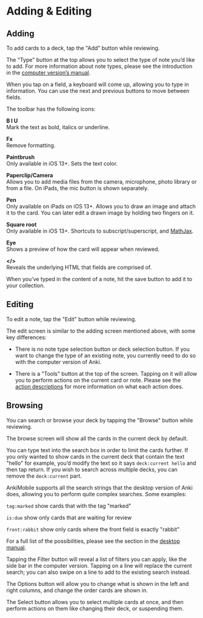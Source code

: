 # Adding & Editing

## Adding

To add cards to a deck, tap the "Add" button while reviewing.

The "Type" button at the top allows you to select the type of note you’d
like to add. For more information about note types, please see the
introduction in the [computer version’s
manual](https://apps.ankiweb.net/docs/manual.html#basics).

When you tap on a field, a keyboard will come up, allowing you to type
in information. You can use the next and previous buttons to move
between fields.

The toolbar has the following icons:

**B I U**  
Mark the text as bold, italics or underline.

**Fx**  
Remove formatting.

**Paintbrush**  
Only available in iOS 13+. Sets the text color.

**Paperclip/Camera**  
Allows you to add media files from the camera, microphone, photo library
or from a file. On iPads, the mic button is shown separately.

**Pen**  
Only available on iPads on iOS 13+. Allows you to draw an image and
attach it to the card. You can later edit a drawn image by holding two
fingers on it.

**Square root**  
Only available in iOS 13+. Shortcuts to subscript/superscript, and
[MathJax](mathjax.md).

**Eye**  
Shows a preview of how the card will appear when reviewed.

**&lt;/&gt;**  
Reveals the underlying HTML that fields are comprised of.

When you’ve typed in the content of a note, hit the save button to add
it to your collection.

## Editing

To edit a note, tap the "Edit" button while reviewing.

The edit screen is similar to the adding screen mentioned above, with
some key differences:

- There is no note type selection button or deck selection button. If
  you want to change the type of an existing note, you currently need
  to do so with the computer version of Anki.

- There is a "Tools" button at the top of the screen. Tapping on it
  will allow you to perform actions on the current card or note.
  Please see the [action descriptions](study-tools.md#actions) for more information
  on what each action does.

## Browsing

You can search or browse your deck by tapping the "Browse" button while
reviewing.

The browse screen will show all the cards in the current deck by
default.

You can type text into the search box in order to limit the cards
further. If you only wanted to show cards in the current deck that
contain the text "hello" for example, you’d modify the text so it says
`deck:current hello` and then tap return. If you wish to search across
multiple decks, you can remove the `deck:current` part.

AnkiMobile supports all the search strings that the desktop version of
Anki does, allowing you to perform quite complex searches. Some
examples:

`tag:marked` show cards that with the tag "marked"

`is:due` show only cards that are waiting for review

`front:rabbit` show only cards where the front field is exactly "rabbit"

For a full list of the possibilities, please see the section in the
[desktop manual](https://apps.ankiweb.net/docs/manual.html#searching).

Tapping the Filter button will reveal a list of filters you can apply,
like the side bar in the computer version. Tapping on a line will
replace the current search; you can also swipe on a line to add to the
existing search instead.

The Options button will allow you to change what is shown in the left
and right columns, and change the order cards are shown in.

The Select button allows you to select multiple cards at once, and then
perform actions on them like changing their deck, or suspending them.
